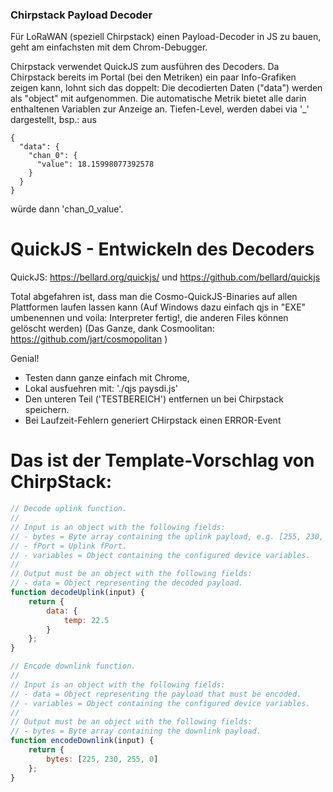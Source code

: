 ### Chirpstack Payload Decoder

Für LoRaWAN (speziell Chirpstack) einen Payload-Decoder in JS zu bauen, geht am einfachsten
mit dem Chrom-Debugger. 

Chirpstack verwendet QuickJS zum ausführen des Decoders. Da Chirpstack bereits im Portal (bei den Metriken)
ein paar Info-Grafiken zeigen kann, lohnt sich das doppelt: Die decodierten Daten ("data") werden als "object" mit aufgenommen.
Die automatische Metrik bietet alle darin enthaltenen Variablen zur Anzeige an. Tiefen-Level, werden dabei via '_'
dargestellt, bsp.: aus 

```
{
  "data": {
    "chan_0": {
      "value": 18.15998077392578
    }
  }
}
```

würde dann 'chan_0_value'.

# QuickJS - Entwickeln des Decoders
QuickJS: https://bellard.org/quickjs/ und https://github.com/bellard/quickjs

Total abgefahren ist, dass man die Cosmo-QuickJS-Binaries auf allen Plattformen 
laufen lassen kann (Auf Windows dazu einfach qjs in "EXE" umbenennen und voila: Interpreter fertig!, 
die anderen Files können gelöscht werden)
(Das Ganze, dank Cosmoolitan: https://github.com/jart/cosmopolitan )

Genial! 

- Testen dann ganze einfach mit Chrome,
- Lokal ausfuehren mit: './qjs paysdi.js'
- Den unteren Teil ('TESTBEREICH') entfernen un bei Chirpstack speichern.
- Bei Laufzeit-Fehlern generiert CHirpstack einen ERROR-Event

# Das ist der Template-Vorschlag von ChirpStack:

```javascript
// Decode uplink function.
//
// Input is an object with the following fields:
// - bytes = Byte array containing the uplink payload, e.g. [255, 230, 255, 0]
// - fPort = Uplink fPort.
// - variables = Object containing the configured device variables.
//
// Output must be an object with the following fields:
// - data = Object representing the decoded payload.
function decodeUplink(input) {
    return {
        data: {
            temp: 22.5
        }
    };
}

// Encode downlink function.
//
// Input is an object with the following fields:
// - data = Object representing the payload that must be encoded.
// - variables = Object containing the configured device variables.
//
// Output must be an object with the following fields:
// - bytes = Byte array containing the downlink payload.
function encodeDownlink(input) {
    return {
        bytes: [225, 230, 255, 0]
    };
}
```

